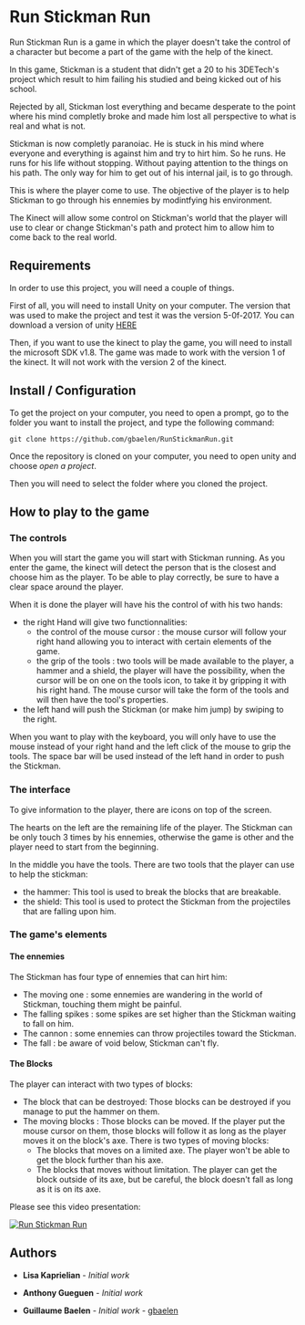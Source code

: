 # Run Stickman Run

Run Stickman Run is a game in which the player doesn't take the control of a character but become a part of the game with the help of the kinect.

In this game, Stickman is a student that didn't get a 20 to his 3DETech's project which result to him failing his studied and being kicked out of his school. 

Rejected by all, Stickman lost everything and became desperate to the point where his mind completly broke and made him lost all perspective to what is real and what is not.

Stickman is now completly paranoiac. He is stuck in his mind where everyone and everything is against him and try to hirt him. So he runs. He runs for his life without stopping. Without paying attention to the things on his path. The only way for him to get out of his internal jail, is to go through.

This is where the player come to use. The objective of the player is to help Stickman to go through his ennemies by modintfying his environment.

The Kinect will allow some control on Stickman's world that the player will use to clear or change Stickman's path and protect him to allow him to come back to the real world.


## Requirements

In order to use this project, you will need a couple of things.

First of all, you will need to install Unity on your computer. The version that was used to make the project and test it was the version 5-0f-2017. You can download a version of unity [HERE]()

Then, if you want to use the kinect to play the game, you will need to install the microsoft SDK v1.8. The game was made to work with the version 1 of the kinect. It will not work with the version 2 of the kinect.

## Install / Configuration

To get the project on your computer, you need to open a prompt, go to the folder you want to install the project, and type the following command:

```
git clone https://github.com/gbaelen/RunStickmanRun.git
```

Once the repository is cloned on your computer, you need to open unity and choose *open a project*. 

Then you will need to select the folder where you cloned the project.

## How to play to the game

### The controls

When you will start the game you will start with Stickman running. As you enter the game, the kinect will detect the person that is the closest and choose him as the player. To be able to play correctly, be sure to have a clear space around the player.

When it is done the player will have his the control of with his two hands:
* the right Hand will give two functionnalities:
	* the control of the mouse cursor : the mouse cursor will follow your right hand allowing you to interact with certain elements of the game.
	* the grip of the tools : two tools will be made available to the player, a hammer and a shield, the player will have the possibility, when the cursor will be on one on the tools icon, to take it by gripping it with his right hand. The mouse cursor will take the form of the tools and will then have the tool's properties.
* the left hand will push the Stickman (or make him jump) by swiping to the right.

When you want to play with the keyboard, you will only have to use the mouse instead of your right hand and the left click of the mouse to grip the tools. The space bar will be used instead of the left hand in order to push the Stickman.

### The interface

To give information to the player, there are icons on top of the screen. 

The hearts on the left are the remaining life of the player. The Stickman can be only touch 3 times by his ennemies, otherwise the game is other and the player need to start from the beginning.

In the middle you have the tools. There are two tools that the player can use to help the stickman:
* the hammer: This tool is used to break the blocks that are breakable.
* the shield: This tool is used to protect the Stickman from the projectiles that are falling upon him.   

### The game's elements
#### The ennemies

The Stickman has four type of ennemies that can hirt him:
* The moving one : some ennemies are wandering in the world of Stickman, touching them might be painful.
* The falling spikes : some spikes are set higher than the Stickman waiting to fall on him.
* The cannon : some ennemies can throw projectiles toward the Stickman.
* The fall : be aware of void below, Stickman can't fly.

#### The Blocks

The player can interact with two types of blocks:
* The block that can be destroyed: Those blocks can be destroyed if you manage to put the hammer on them.
* The moving blocks : Those blocks can be moved. If the player put the mouse cursor on them, those blocks will follow it as long as the player moves it on the block's axe. There is two types of moving blocks:
	* The blocks that moves on a limited axe. The player won't be able to get the block further than his axe.
	* The blocks that moves without limitation. The player can get the block outside of its axe, but be careful, the block doesn't fall as long as it is on its axe. 



Please see this video presentation:

[![Run Stickman Run](https://i.ytimg.com/vi/diUWLN393ls/hqdefault.jpg?sqp=-oaymwEWCKgBEF5IWvKriqkDCQgBFQAAiEIYAQ==\u0026rs=AOn4CLAYp52pGNrKNSK0nEow0tk2w5pl7g)](https://www.youtube.com/watch?v=diUWLN393ls&feature=youtu.be)

## Authors

* **Lisa Kaprielian** - *Initial work*

* **Anthony Gueguen** - *Initial work*

* **Guillaume Baelen** - *Initial work* - [gbaelen](https://github.com/gbaelen)


